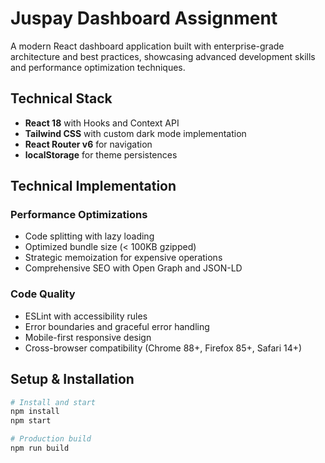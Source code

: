 # Juspay Dashboard Assignment

A modern React dashboard application built with enterprise-grade architecture and best practices, showcasing advanced development skills and performance optimization techniques.

## Technical Stack

- **React 18** with Hooks and Context API
- **Tailwind CSS** with custom dark mode implementation
- **React Router v6** for navigation
- **localStorage** for theme persistences

## Technical Implementation

### Performance Optimizations
- Code splitting with lazy loading
- Optimized bundle size (< 100KB gzipped)
- Strategic memoization for expensive operations
- Comprehensive SEO with Open Graph and JSON-LD

### Code Quality
- ESLint with accessibility rules
- Error boundaries and graceful error handling
- Mobile-first responsive design
- Cross-browser compatibility (Chrome 88+, Firefox 85+, Safari 14+)

## Setup & Installation

```bash
# Install and start
npm install
npm start

# Production build
npm run build
```